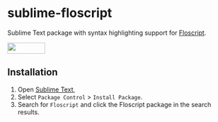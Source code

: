 # sublime-floscript
Sublime Text package with syntax highlighting support for [Floscript](https://github.com/ioflo/ioflo).

<a href="https://github.com/ioflo/ioflo"><img src="https://github.com/ioflo/ioflo/blob/master/docs/images/floscript_logo.png?raw=true" height="25" width="85"></a>

## Installation
1. Open [Sublime Text](http://www.sublimetext.com/),
2. Select `Package Control` > `Install Package`. 
3. Search for `Floscript` and click the Floscript package in the search results.


